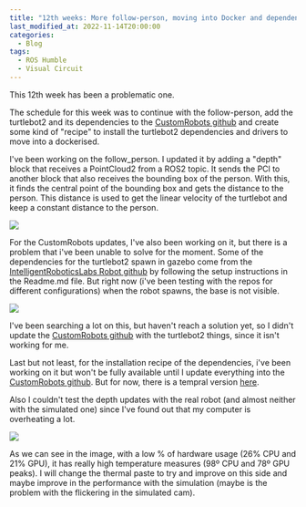 ```yaml
---
title: "12th weeks: More follow-person, moving into Docker and dependencies recipe."
last_modified_at: 2022-11-14T20:00:00
categories:
  - Blog
tags:
  - ROS Humble
  - Visual Circuit
---
```


This 12th week has been a problematic one.

The schedule for this week was to continue with the follow-person, add the turtlebot2 and its dependencies to the [CustomRobots github](https://github.com/JdeRobot/CustomRobots/tree/humble-devel) and create some kind of "recipe" to install the turtlebot2 dependencies and drivers to move into a dockerised.

I've been working on the follow_person. I updated it by adding a "depth" block that receives a PointCloud2 from a ROS2 topic. It sends the PCl to another block that also receives the bounding box of the person.
With this, it finds the central point of the bounding box and gets the distance to the person. This distance is used to get the linear velocity of the turtlebot and keep a constant distance to the person.

![](/2022-tfg-david-tapiador/images/depth_follow_person.jpg)


For the CustomRobots updates, I've also been working on it, but there is a problem that i've been unable to solve for the moment. Some of the dependencies for the turtlebot2 spawn in gazebo come from the [IntelligentRoboticsLabs Robot github](https://github.com/IntelligentRoboticsLabs/Robots/tree/humble/kobuki) by following the setup instructions in the Readme.md file.
But right now (i've been testing with the repos for different configurations) when the robot spawns, the base is not visible.

![](/2022-tfg-david-tapiador/images/no_base_turtlebot2.png)


I've been searching a lot on this, but haven't reach a solution yet, so I didn't update the [CustomRobots github](https://github.com/JdeRobot/CustomRobots/tree/humble-devel) with the turtlebot2 things, since it isn't working for me.

Last but not least, for the installation recipe of the dependencies, i've been working on it but won't be fully available until I update everything into the [CustomRobots github](https://github.com/JdeRobot/CustomRobots/tree/humble-devel). But for now, there is a tempral version [here](https://github.com/RoboticsLabURJC/2022-tfg-david-tapiador/tree/main/turtlebot_sim/Readme.md).

Also I couldn't test the depth updates with the real robot (and almost neither with the simulated one) since I've found out that my computer is overheating a lot.

![](/2022-tfg-david-tapiador/images/PC_temperature.png.png)


As we can see in the image, with a low % of hardware usage (26% CPU and 21% GPU), it has really high temperature measures (98º CPU and 78º GPU peaks). I will change the thermal paste to try and improve on this side and maybe improve in the performance with the simulation (maybe is the problem with the flickering in the simulated cam).


